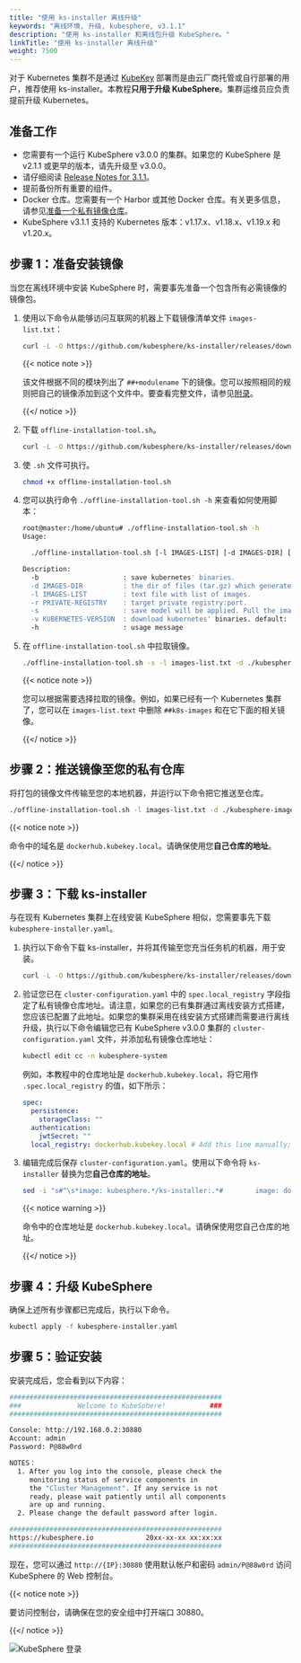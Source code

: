 ```yaml
---
title: "使用 ks-installer 离线升级"
keywords: "离线环境, 升级, kubesphere, v3.1.1"
description: "使用 ks-installer 和离线包升级 KubeSphere。"
linkTitle: "使用 ks-installer 离线升级"
weight: 7500
---
```


对于 Kubernetes 集群不是通过 [KubeKey](../../installing-on-linux/introduction/kubekey/) 部署而是由云厂商托管或自行部署的用户，推荐使用 ks-installer。本教程**只用于升级 KubeSphere**。集群运维员应负责提前升级 Kubernetes。


## 准备工作

- 您需要有一个运行 KubeSphere v3.0.0 的集群。如果您的 KubeSphere 是 v2.1.1 或更早的版本，请先升级至 v3.0.0。
- 请仔细阅读 [Release Notes for 3.1.1](../../release/release-v311/)。
- 提前备份所有重要的组件。
- Docker 仓库。您需要有一个 Harbor 或其他 Docker 仓库。有关更多信息，请参见[准备一个私有镜像仓库](../../installing-on-linux/introduction/air-gapped-installation/#步骤-2准备一个私有镜像仓库)。
- KubeSphere v3.1.1 支持的 Kubernetes 版本：v1.17.x、v1.18.x、v1.19.x 和 v1.20.x。

## 步骤 1：准备安装镜像

当您在离线环境中安装 KubeSphere 时，需要事先准备一个包含所有必需镜像的镜像包。

1. 使用以下命令从能够访问互联网的机器上下载镜像清单文件 `images-list.txt`：

   ```bash
   curl -L -O https://github.com/kubesphere/ks-installer/releases/download/v3.1.1/images-list.txt
   ```

   {{< notice note >}}

   该文件根据不同的模块列出了 `##+modulename` 下的镜像。您可以按照相同的规则把自己的镜像添加到这个文件中。要查看完整文件，请参见[附录](../../installing-on-kubernetes/on-prem-kubernetes/install-ks-on-linux-airgapped/#kubesphere-v310-镜像清单)。

   {{</ notice >}} 

2. 下载 `offline-installation-tool.sh`。

   ```bash
   curl -L -O https://github.com/kubesphere/ks-installer/releases/download/v3.1.1/offline-installation-tool.sh
   ```

3. 使 `.sh` 文件可执行。

   ```bash
   chmod +x offline-installation-tool.sh
   ```

4. 您可以执行命令 `./offline-installation-tool.sh -h` 来查看如何使用脚本：

   ```bash
   root@master:/home/ubuntu# ./offline-installation-tool.sh -h
   Usage:
   
     ./offline-installation-tool.sh [-l IMAGES-LIST] [-d IMAGES-DIR] [-r PRIVATE-REGISTRY] [-v KUBERNETES-VERSION ]
   
   Description:
     -b                     : save kubernetes' binaries.
     -d IMAGES-DIR          : the dir of files (tar.gz) which generated by `docker save`. default: ./kubesphere-images
     -l IMAGES-LIST         : text file with list of images.
     -r PRIVATE-REGISTRY    : target private registry:port.
     -s                     : save model will be applied. Pull the images in the IMAGES-LIST and save images as a tar.gz file.
     -v KUBERNETES-VERSION  : download kubernetes' binaries. default: v1.17.9
     -h                     : usage message
   ```

5. 在 `offline-installation-tool.sh` 中拉取镜像。

   ```bash
   ./offline-installation-tool.sh -s -l images-list.txt -d ./kubesphere-images
   ```

   {{< notice note >}}

   您可以根据需要选择拉取的镜像。例如，如果已经有一个 Kubernetes 集群了，您可以在 `images-list.text` 中删除 `##k8s-images` 和在它下面的相关镜像。

   {{</ notice >}} 

## 步骤 2：推送镜像至您的私有仓库

将打包的镜像文件传输至您的本地机器，并运行以下命令把它推送至仓库。

```bash
./offline-installation-tool.sh -l images-list.txt -d ./kubesphere-images -r dockerhub.kubekey.local
```

{{< notice note >}}

命令中的域名是 `dockerhub.kubekey.local`。请确保使用您**自己仓库的地址**。

{{</ notice >}} 

## 步骤 3：下载 ks-installer

与在现有 Kubernetes 集群上在线安装 KubeSphere 相似，您需要事先下载 `kubesphere-installer.yaml`。

1. 执行以下命令下载 ks-installer，并将其传输至您充当任务机的机器，用于安装。

   ```bash
   curl -L -O https://github.com/kubesphere/ks-installer/releases/download/v3.1.1/kubesphere-installer.yaml
   ```
   
2. 验证您已在 `cluster-configuration.yaml` 中的 `spec.local_registry` 字段指定了私有镜像仓库地址。请注意，如果您的已有集群通过离线安装方式搭建，您应该已配置了此地址。如果您的集群采用在线安装方式搭建而需要进行离线升级，执行以下命令编辑您已有 KubeSphere v3.0.0 集群的 `cluster-configuration.yaml` 文件，并添加私有镜像仓库地址：

   ```bash
   kubectl edit cc -n kubesphere-system
   ```

   例如，本教程中的仓库地址是 `dockerhub.kubekey.local`，将它用作 `.spec.local_registry` 的值，如下所示：

   ```yaml
   spec:
     persistence:
       storageClass: ""
     authentication:
       jwtSecret: ""
     local_registry: dockerhub.kubekey.local # Add this line manually; make sure you use your own registry address.
   ```

3. 编辑完成后保存 `cluster-configuration.yaml`。使用以下命令将 `ks-installer` 替换为您**自己仓库的地址**。

   ```bash
   sed -i "s#^\s*image: kubesphere.*/ks-installer:.*#        image: dockerhub.kubekey.local/kubesphere/ks-installer:v3.1.0#" kubesphere-installer.yaml
   ```

   {{< notice warning >}}

   命令中的仓库地址是 `dockerhub.kubekey.local`。请确保使用您自己仓库的地址。

   {{</ notice >}}

## 步骤 4：升级 KubeSphere

确保上述所有步骤都已完成后，执行以下命令。

```bash
kubectl apply -f kubesphere-installer.yaml
```

## 步骤 5：验证安装

安装完成后，您会看到以下内容：

```bash
#####################################################
###              Welcome to KubeSphere!           ###
#####################################################

Console: http://192.168.0.2:30880
Account: admin
Password: P@88w0rd

NOTES：
  1. After you log into the console, please check the
     monitoring status of service components in
     the "Cluster Management". If any service is not
     ready, please wait patiently until all components
     are up and running.
  2. Please change the default password after login.

#####################################################
https://kubesphere.io             20xx-xx-xx xx:xx:xx
#####################################################
```

现在，您可以通过 `http://{IP}:30880` 使用默认帐户和密码 `admin/P@88w0rd` 访问 KubeSphere 的 Web 控制台。

{{< notice note >}}

要访问控制台，请确保在您的安全组中打开端口 30880。

{{</ notice >}}

![KubeSphere 登录](/images/docs/zh-cn/upgrade/air-gapped-upgrade-with-ks-installer/kubesphere-login.PNG)